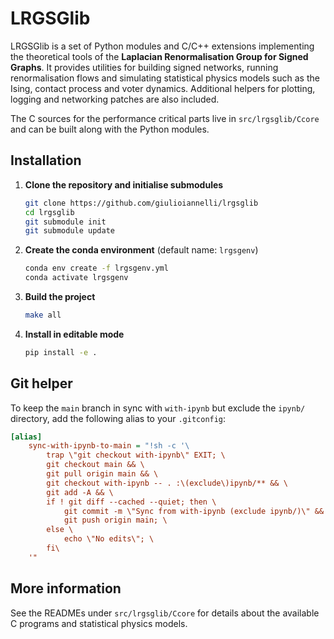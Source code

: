 # LRGSGlib

LRGSGlib is a set of Python modules and C/C++ extensions implementing the theoretical tools of the **Laplacian Renormalisation Group for Signed Graphs**.  It provides utilities for building signed networks, running renormalisation flows and simulating statistical physics models such as the Ising, contact process and voter dynamics.  Additional helpers for plotting, logging and networking patches are also included.

The C sources for the performance critical parts live in `src/lrgsglib/Ccore` and can be built along with the Python modules.

## Installation

1. **Clone the repository and initialise submodules**
   ```bash
   git clone https://github.com/giulioiannelli/lrgsglib
   cd lrgsglib
   git submodule init
   git submodule update
   ```
2. **Create the conda environment** (default name: `lrgsgenv`)
   ```bash
   conda env create -f lrgsgenv.yml
   conda activate lrgsgenv
   ```
3. **Build the project**
   ```bash
   make all
   ```
4. **Install in editable mode**
   ```bash
   pip install -e .
   ```

## Git helper

To keep the `main` branch in sync with `with-ipynb` but exclude the `ipynb/` directory, add the following alias to your `.gitconfig`:

```ini
[alias]
    sync-with-ipynb-to-main = "!sh -c '\
        trap \"git checkout with-ipynb\" EXIT; \
        git checkout main && \
        git pull origin main && \
        git checkout with-ipynb -- . :\(exclude\)ipynb/** && \
        git add -A && \
        if ! git diff --cached --quiet; then \
            git commit -m \"Sync from with-ipynb (exclude ipynb/)\" && \
            git push origin main; \
        else \
            echo \"No edits\"; \
        fi\
    '"
```

## More information

See the READMEs under `src/lrgsglib/Ccore` for details about the available C programs and statistical physics models.

